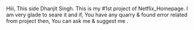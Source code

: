 Hiii,
    This side Dhanjit Singh.
This is my #1st project of Netflix_Homepage. I am very glade to seare it and if, 
You have any quarry & found error related from project then,
You can ask me & suggest me .
